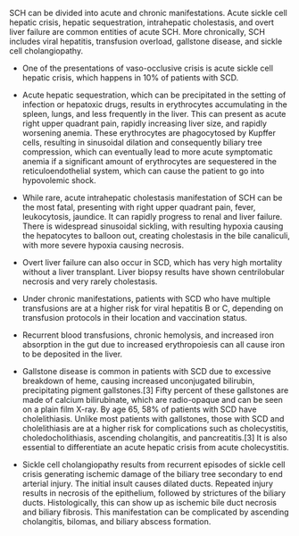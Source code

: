 SCH can be divided into acute and chronic manifestations. Acute sickle cell hepatic crisis, hepatic sequestration, intrahepatic cholestasis, and overt liver failure are common entities of acute SCH. More chronically, SCH includes viral hepatitis, transfusion overload, gallstone disease, and sickle cell cholangiopathy.

- One of the presentations of vaso-occlusive crisis is acute sickle cell hepatic crisis, which happens in 10% of patients with SCD.

- Acute hepatic sequestration, which can be precipitated in the setting of infection or hepatoxic drugs, results in erythrocytes accumulating in the spleen, lungs, and less frequently in the liver. This can present as acute right upper quadrant pain, rapidly increasing liver size, and rapidly worsening anemia. These erythrocytes are phagocytosed by Kupffer cells, resulting in sinusoidal dilation and consequently biliary tree compression, which can eventually lead to more acute symptomatic anemia if a significant amount of erythrocytes are sequestered in the reticuloendothelial system, which can cause the patient to go into hypovolemic shock.

- While rare, acute intrahepatic cholestasis manifestation of SCH can be the most fatal, presenting with right upper quadrant pain, fever, leukocytosis, jaundice. It can rapidly progress to renal and liver failure. There is widespread sinusoidal sickling, with resulting hypoxia causing the hepatocytes to balloon out, creating cholestasis in the bile canaliculi, with more severe hypoxia causing necrosis.

- Overt liver failure can also occur in SCD, which has very high mortality without a liver transplant. Liver biopsy results have shown centrilobular necrosis and very rarely cholestasis.

- Under chronic manifestations, patients with SCD who have multiple transfusions are at a higher risk for viral hepatitis B or C, depending on transfusion protocols in their location and vaccination status.

- Recurrent blood transfusions, chronic hemolysis, and increased iron absorption in the gut due to increased erythropoiesis can all cause iron to be deposited in the liver.

- Gallstone disease is common in patients with SCD due to excessive breakdown of heme, causing increased unconjugated bilirubin, precipitating pigment gallstones.[3] Fifty percent of these gallstones are made of calcium bilirubinate, which are radio-opaque and can be seen on a plain film X-ray. By age 65, 58% of patients with SCD have cholelithiasis. Unlike most patients with gallstones, those with SCD and cholelithiasis are at a higher risk for complications such as cholecystitis, choledocholithiasis, ascending cholangitis, and pancreatitis.[3] It is also essential to differentiate an acute hepatic crisis from acute cholecystitis.

- Sickle cell cholangiopathy results from recurrent episodes of sickle cell crisis generating ischemic damage of the biliary tree secondary to end arterial injury. The initial insult causes dilated ducts. Repeated injury results in necrosis of the epithelium, followed by strictures of the biliary ducts. Histologically, this can show up as ischemic bile duct necrosis and biliary fibrosis. This manifestation can be complicated by ascending cholangitis, bilomas, and biliary abscess formation.